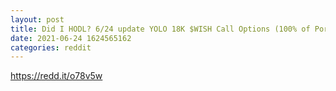 ```yaml
--- 
layout: post 
title: Did I HODL? 6/24 update YOLO 18K $WISH Call Options (100% of Portfolio) 
date: 2021-06-24 1624565162 
categories: reddit 
--- 
```

https://redd.it/o78v5w